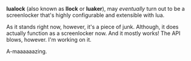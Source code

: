 **lualock** (also known as **llock** or **luaker**), may *eventually* turn out
to be a screenlocker that's highly configurable and extensible with lua.

As it stands right now, however, it's a piece of junk. Although, it does
actually function as a screenlocker now. And it mostly works! The API blows,
however. I'm working on it.

A-maaaaaazing.
